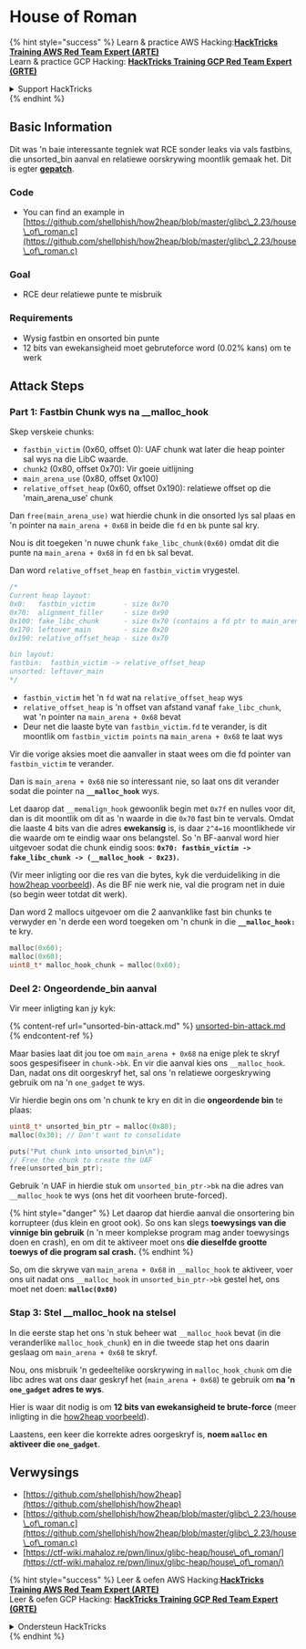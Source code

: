 # House of Roman

{% hint style="success" %}
Learn & practice AWS Hacking:<img src="/.gitbook/assets/arte.png" alt="" data-size="line">[**HackTricks Training AWS Red Team Expert (ARTE)**](https://training.hacktricks.xyz/courses/arte)<img src="/.gitbook/assets/arte.png" alt="" data-size="line">\
Learn & practice GCP Hacking: <img src="/.gitbook/assets/grte.png" alt="" data-size="line">[**HackTricks Training GCP Red Team Expert (GRTE)**<img src="/.gitbook/assets/grte.png" alt="" data-size="line">](https://training.hacktricks.xyz/courses/grte)

<details>

<summary>Support HackTricks</summary>

* Check the [**subscription plans**](https://github.com/sponsors/carlospolop)!
* **Join the** 💬 [**Discord group**](https://discord.gg/hRep4RUj7f) or the [**telegram group**](https://t.me/peass) or **follow** us on **Twitter** 🐦 [**@hacktricks\_live**](https://twitter.com/hacktricks\_live)**.**
* **Share hacking tricks by submitting PRs to the** [**HackTricks**](https://github.com/carlospolop/hacktricks) and [**HackTricks Cloud**](https://github.com/carlospolop/hacktricks-cloud) github repos.

</details>
{% endhint %}

## Basic Information

Dit was 'n baie interessante tegniek wat RCE sonder leaks via vals fastbins, die unsorted\_bin aanval en relatiewe oorskrywing moontlik gemaak het. Dit is egter [**gepatch**](https://sourceware.org/git/?p=glibc.git;a=commitdiff;h=b90ddd08f6dd688e651df9ee89ca3a69ff88cd0c).

### Code

* You can find an example in [https://github.com/shellphish/how2heap/blob/master/glibc\_2.23/house\_of\_roman.c](https://github.com/shellphish/how2heap/blob/master/glibc\_2.23/house\_of\_roman.c)

### Goal

* RCE deur relatiewe punte te misbruik

### Requirements

* Wysig fastbin en onsorted bin punte
* 12 bits van ewekansigheid moet gebruteforce word (0.02% kans) om te werk

## Attack Steps

### Part 1: Fastbin Chunk wys na \_\_malloc\_hook

Skep verskeie chunks:

* `fastbin_victim` (0x60, offset 0): UAF chunk wat later die heap pointer sal wys na die LibC waarde.
* `chunk2` (0x80, offset 0x70): Vir goeie uitlijning
* `main_arena_use` (0x80, offset 0x100)
* `relative_offset_heap` (0x60, offset 0x190): relatiewe offset op die 'main\_arena\_use' chunk

Dan `free(main_arena_use)` wat hierdie chunk in die onsorted lys sal plaas en 'n pointer na `main_arena + 0x68` in beide die `fd` en `bk` punte sal kry.

Nou is dit toegeken 'n nuwe chunk `fake_libc_chunk(0x60)` omdat dit die punte na `main_arena + 0x68` in `fd` en `bk` sal bevat.

Dan word `relative_offset_heap` en `fastbin_victim` vrygestel.
```c
/*
Current heap layout:
0x0:   fastbin_victim       - size 0x70
0x70:  alignment_filler     - size 0x90
0x100: fake_libc_chunk      - size 0x70 (contains a fd ptr to main_arena + 0x68)
0x170: leftover_main        - size 0x20
0x190: relative_offset_heap - size 0x70

bin layout:
fastbin:  fastbin_victim -> relative_offset_heap
unsorted: leftover_main
*/
```
* &#x20;`fastbin_victim` het 'n `fd` wat na `relative_offset_heap` wys
* &#x20;`relative_offset_heap` is 'n offset van afstand vanaf `fake_libc_chunk`, wat 'n pointer na `main_arena + 0x68` bevat
* Deur net die laaste byte van `fastbin_victim.fd` te verander, is dit moontlik om `fastbin_victim points` na `main_arena + 0x68` te laat wys

Vir die vorige aksies moet die aanvaller in staat wees om die fd pointer van `fastbin_victim` te verander.

Dan is `main_arena + 0x68` nie so interessant nie, so laat ons dit verander sodat die pointer na **`__malloc_hook`** wys.

Let daarop dat `__memalign_hook` gewoonlik begin met `0x7f` en nulles voor dit, dan is dit moontlik om dit as 'n waarde in die `0x70` fast bin te vervals. Omdat die laaste 4 bits van die adres **ewekansig** is, is daar `2^4=16` moontlikhede vir die waarde om te eindig waar ons belangstel. So 'n BF-aanval word hier uitgevoer sodat die chunk eindig soos: **`0x70: fastbin_victim -> fake_libc_chunk -> (__malloc_hook - 0x23)`.**

(Vir meer inligting oor die res van die bytes, kyk die verduideliking in die [how2heap](https://github.com/shellphish/how2heap/blob/master/glibc\_2.23/house\_of\_roman.c)[ voorbeeld](https://github.com/shellphish/how2heap/blob/master/glibc\_2.23/house\_of\_roman.c)). As die BF nie werk nie, val die program net in duie (so begin weer totdat dit werk).

Dan word 2 mallocs uitgevoer om die 2 aanvanklike fast bin chunks te verwyder en 'n derde een word toegeken om 'n chunk in die **`__malloc_hook:`** te kry.
```c
malloc(0x60);
malloc(0x60);
uint8_t* malloc_hook_chunk = malloc(0x60);
```
### Deel 2: Ongeordende\_bin aanval

Vir meer inligting kan jy kyk:

{% content-ref url="unsorted-bin-attack.md" %}
[unsorted-bin-attack.md](unsorted-bin-attack.md)
{% endcontent-ref %}

Maar basies laat dit jou toe om `main_arena + 0x68` na enige plek te skryf soos gespesifiseer in `chunk->bk`. En vir die aanval kies ons `__malloc_hook`. Dan, nadat ons dit oorgeskryf het, sal ons 'n relatiewe oorgeskrywing gebruik om na 'n `one_gadget` te wys.

Vir hierdie begin ons om 'n chunk te kry en dit in die **ongeordende bin** te plaas:
```c
uint8_t* unsorted_bin_ptr = malloc(0x80);
malloc(0x30); // Don't want to consolidate

puts("Put chunk into unsorted_bin\n");
// Free the chunk to create the UAF
free(unsorted_bin_ptr);
```
Gebruik 'n UAF in hierdie stuk om `unsorted_bin_ptr->bk` na die adres van `__malloc_hook` te wys (ons het dit voorheen brute-forced).

{% hint style="danger" %}
Let daarop dat hierdie aanval die onsortering bin korrupteer (dus klein en groot ook). So ons kan slegs **toewysings van die vinnige bin gebruik** (n 'n meer komplekse program mag ander toewysings doen en crash), en om dit te aktiveer moet ons **die dieselfde grootte toewys of die program sal crash.**
{% endhint %}

So, om die skrywe van `main_arena + 0x68` in `__malloc_hook` te aktiveer, voer ons uit nadat ons `__malloc_hook` in `unsorted_bin_ptr->bk` gestel het, ons moet net doen: **`malloc(0x80)`**

### Stap 3: Stel \_\_malloc\_hook na stelsel

In die eerste stap het ons 'n stuk beheer wat `__malloc_hook` bevat (in die veranderlike `malloc_hook_chunk`) en in die tweede stap het ons daarin geslaag om `main_arena + 0x68` te skryf.

Nou, ons misbruik 'n gedeeltelike oorskrywing in `malloc_hook_chunk` om die libc adres wat ons daar geskryf het (`main_arena + 0x68`) te gebruik om **na 'n `one_gadget` adres te wys**.

Hier is waar dit nodig is om **12 bits van ewekansigheid te brute-force** (meer inligting in die [how2heap](https://github.com/shellphish/how2heap/blob/master/glibc\_2.23/house\_of\_roman.c)[ voorbeeld](https://github.com/shellphish/how2heap/blob/master/glibc\_2.23/house\_of\_roman.c)).

Laastens, een keer die korrekte adres oorgeskryf is, **noem `malloc` en aktiveer die `one_gadget`**.

## Verwysings

* [https://github.com/shellphish/how2heap](https://github.com/shellphish/how2heap)
* [https://github.com/shellphish/how2heap/blob/master/glibc\_2.23/house\_of\_roman.c](https://github.com/shellphish/how2heap/blob/master/glibc\_2.23/house\_of\_roman.c)
* [https://ctf-wiki.mahaloz.re/pwn/linux/glibc-heap/house\_of\_roman/](https://ctf-wiki.mahaloz.re/pwn/linux/glibc-heap/house\_of\_roman/)

{% hint style="success" %}
Leer & oefen AWS Hacking:<img src="/.gitbook/assets/arte.png" alt="" data-size="line">[**HackTricks Training AWS Red Team Expert (ARTE)**](https://training.hacktricks.xyz/courses/arte)<img src="/.gitbook/assets/arte.png" alt="" data-size="line">\
Leer & oefen GCP Hacking: <img src="/.gitbook/assets/grte.png" alt="" data-size="line">[**HackTricks Training GCP Red Team Expert (GRTE)**<img src="/.gitbook/assets/grte.png" alt="" data-size="line">](https://training.hacktricks.xyz/courses/grte)

<details>

<summary>Ondersteun HackTricks</summary>

* Kyk na die [**subskripsie planne**](https://github.com/sponsors/carlospolop)!
* **Sluit aan by die** 💬 [**Discord groep**](https://discord.gg/hRep4RUj7f) of die [**telegram groep**](https://t.me/peass) of **volg** ons op **Twitter** 🐦 [**@hacktricks\_live**](https://twitter.com/hacktricks\_live)**.**
* **Deel hacking truuks deur PR's in te dien na die** [**HackTricks**](https://github.com/carlospolop/hacktricks) en [**HackTricks Cloud**](https://github.com/carlospolop/hacktricks-cloud) github repos.

</details>
{% endhint %}
